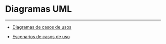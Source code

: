 # Diagramas UML

---

- [Diagramas de casos de usos](Diagramas_de_casos_de_uso.md)

- [Escenarios de casos de uso](Escenarios_de_casos_de_uso.md)

